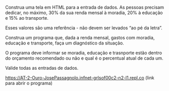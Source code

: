 Construa uma tela em HTML para a entrada de dados.
As pessoas precisam dedicar, no máximo, 30% da sua renda mensal à moradia, 20% à educação e 15% ao transporte.

Esses valores são uma referência - não devem ser levados “ao pé da letra”.

Construa um programa que, dada a renda mensal, gastos com moradia, educação e transporte, faça um diagnóstico da situação.

O programa deve informar se moradia, educação e trasnporte estão dentro do orçamento recomendado ou não e qual é o percentual atual de cada um.

Valide todas as entradas de dados.

https://AT-2-Ouro-JosePassagnolo.infnet-grlsof00c2-n2-l1.repl.co (link para abrir o programa)
